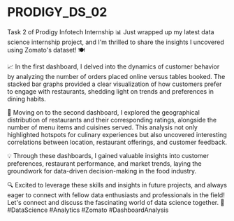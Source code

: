 # PRODIGY_DS_02
Task 2 of Prodigy Infotech Internship
📊 Just wrapped up my latest data science internship project, and I'm thrilled to share the insights I uncovered using Zomato's dataset! 🍽️

📈 In the first dashboard, I delved into the dynamics of customer behavior by analyzing the number of orders placed online versus tables booked. The stacked bar graphs provided a clear visualization of how customers prefer to engage with restaurants, shedding light on trends and preferences in dining habits.

📍 Moving on to the second dashboard, I explored the geographical distribution of restaurants and their corresponding ratings, alongside the number of menu items and cuisines served. This analysis not only highlighted hotspots for culinary experiences but also uncovered interesting correlations between location, restaurant offerings, and customer feedback.

💡 Through these dashboards, I gained valuable insights into customer preferences, restaurant performance, and market trends, laying the groundwork for data-driven decision-making in the food industry.

🔍 Excited to leverage these skills and insights in future projects, and always eager to connect with fellow data enthusiasts and professionals in the field! Let's connect and discuss the fascinating world of data science together. 🚀 #DataScience #Analytics #Zomato #DashboardAnalysis
